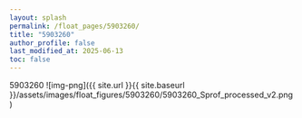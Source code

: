 ```yaml
---
layout: splash
permalink: /float_pages/5903260/
title: "5903260"
author_profile: false
last_modified_at: 2025-06-13
toc: false
---
```

 
5903260
![img-png]({{ site.url }}{{ site.baseurl }}/assets/images/float_figures/5903260/5903260_Sprof_processed_v2.png)